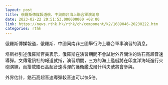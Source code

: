 ```yaml
---
layout: post
title: 俄羅斯傳媒報道俄、中與南非海上聯合軍演消息
date: 2023-02-22 20:51:53.000000000 +08:00
link: https://news.rthk.hk/rthk/ch/component/k2/1689046-20230222.htm
categories: rthk
---
```


俄羅斯傳媒報道，俄羅斯、中國同南非三國舉行海上聯合軍事演習的消息。

塔斯社引述俄羅斯官員表示，俄羅斯在演習期間不會試射外界關注的鋯石高超音速導彈。文傳電訊社的報道就指，演習期間，三方的海上艦艇將在印度洋海域進行火砲演練，而搭載鋯石高超音速導彈的護衛艦戈爾什科夫號將會參與。

外界估計，鋯石高超音速導彈較音速可以快5倍。
